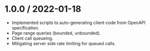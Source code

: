 1.0.0 / 2022-01-18
==================
* Implemented scripts to auto-generating client code from OpenAPI specification.
* Page range queries (bounded, unbounded). 
* Client call queueing.
* Mitigating server side rate limiting for queued calls.

